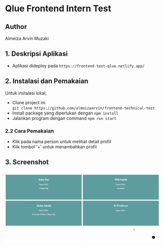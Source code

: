 # Qlue Frontend Intern Test

## Author

Almeiza Arvin Muzaki

## 1. Deskripsi Aplikasi

-   Aplikasi dideploy pada `https://frontend-test-qlue.netlify.app/`

## 2. Instalasi dan Pemakaian

Untuk instalasi lokal,

-   Clone project ini <br>
    `git clone https://github.com/almeizaarvin/frontend-technical-test`
    <br>
-   Install package yang diperlukan dengan `npm install`
    <br>
-   Jalankan program dengan command `npm run start`

### 2.2 Cara Pemakaian
- Klik pada nama person untuk melihat detail profil
- Klik tombol '+' untuk menambahkan profil

## 3. Screenshot

![alt text](Preview.gif)
